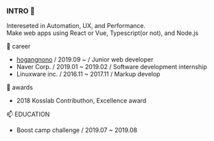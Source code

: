 ### INTRO 👋
Intereseted in Automation, UX, and Performance.
\
Make web apps using React or Vue, Typescript(or not), and Node.js 

🌱 career
- [hogangnono](https://hogangnono.com) / 2019.09 ~ / Junior web developer
- Naver Corp. / 2019.01 ~ 2019.02 / Software development internship
- Linuxware inc. / 2016.11 ~ 2017.11 / Markup develop

👯 awards
- 2018 Kosslab Contributhon, Excellence award

📫 EDUCATION
- Boost camp challenge / 2019.07 ~ 2019.08
